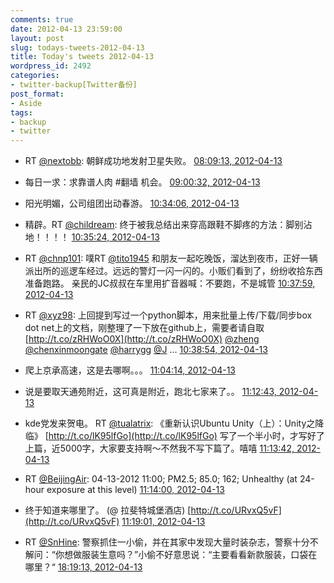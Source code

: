```yaml
---
comments: true
date: 2012-04-13 23:59:00
layout: post
slug: todays-tweets-2012-04-13
title: Today's tweets 2012-04-13
wordpress_id: 2492
categories:
- twitter-backup[Twitter备份]
post_format:
- Aside
tags:
- backup
- twitter
---
```





  * RT [@nextobb](http://twitter.com/nextobb): 朝鲜成功地发射卫星失败。 [08:09:13, 2012-04-13](http://twitter.com/gfrog/statuses/190592442272198657)





  * 每日一求：求靠谱人肉 #翻墙 机会。 [09:00:32, 2012-04-13](http://twitter.com/gfrog/statuses/190605356035092480)





  * 阳光明媚，公司组团出动春游。 [10:34:06, 2012-04-13](http://twitter.com/gfrog/statuses/190628901679144961)





  * 精辟。RT [@childream](http://twitter.com/childream): 终于被我总结出来穿高跟鞋不脚疼的方法：脚别沾地！！！！ [10:35:24, 2012-04-13](http://twitter.com/gfrog/statuses/190629228679659520)





  * RT [@chnp101](http://twitter.com/chnp101): 噗RT [@tito1945](http://twitter.com/tito1945) 和朋友一起吃晚饭，溜达到夜市，正好一辆派出所的巡逻车经过。远远的警灯一闪一闪的。小贩们看到了，纷纷收拾东西准备跑路。 亲民的JC叔叔在车里用扩音器喊：不要跑，不是城管 [10:37:59, 2012-04-13](http://twitter.com/gfrog/statuses/190629880529035265)





  * RT [@xyz98](http://twitter.com/xyz98): 上回提到写过一个python脚本，用来批量上传/下载/同步box dot net上的文档，刚整理了一下放在github上，需要者请自取 [http://t.co/zRHWoO0X](http://t.co/zRHWoO0X)  [@zheng](http://twitter.com/zheng) [@chenxinmoongate](http://twitter.com/chenxinmoongate) [@harrygg](http://twitter.com/harrygg) [@J](http://twitter.com/J) ... [10:38:54, 2012-04-13](http://twitter.com/gfrog/statuses/190630108082601984)





  * 爬上京承高速，这是去哪啊。。。 [11:04:14, 2012-04-13](http://twitter.com/gfrog/statuses/190636484565549056)





  * 说是要取天通苑附近，这可真是附近，跑北七家来了。。 [11:12:43, 2012-04-13](http://twitter.com/gfrog/statuses/190638620636487680)





  * kde党发来贺电。 RT [@tualatrix](http://twitter.com/tualatrix): 《重新认识Ubuntu Unity（上）：Unity之降临》 [http://t.co/lK95lfGo](http://t.co/lK95lfGo) 写了一个半小时，才写好了上篇，近5000字，大家要支持啊～不然我不写下篇了。嘻嘻 [11:13:42, 2012-04-13](http://twitter.com/gfrog/statuses/190638866250731520)





  * RT [@BeijingAir](http://twitter.com/BeijingAir): 04-13-2012 11:00; PM2.5; 85.0; 162; Unhealthy (at 24-hour exposure at this level) [11:14:00, 2012-04-13](http://twitter.com/gfrog/statuses/190638943371395072)





  * 终于知道来哪里了。 (@ 拉斐特城堡酒店) [http://t.co/URvxQ5vF](http://t.co/URvxQ5vF) [11:19:01, 2012-04-13](http://twitter.com/gfrog/statuses/190640205244538880)





  * RT [@SnHine](http://twitter.com/SnHine): 警察抓住一小偷，并在其家中发现大量时装杂志，警察十分不解问：“你想做服装生意吗？”小偷不好意思说：“主要看看新款服装，口袋在哪里？“ [18:19:13, 2012-04-13](http://twitter.com/gfrog/statuses/190745950489280512)




